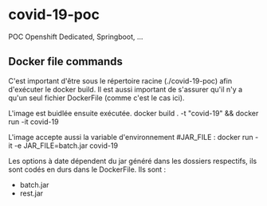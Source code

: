 # covid-19-poc
POC Openshift Dedicated, Springboot, ...

## Docker file commands
C'est important d'être sous le répertoire racine (./covid-19-poc) afin d'exécuter le docker build.
Il est aussi important de s'assurer qu'il n'y a qu'un seul fichier DockerFile (comme c'est le cas ici).

L'image est buidlée ensuite exécutée.
docker build . -t "covid-19" &&  docker run -it covid-19

L'image accepte aussi la variable d'environnement #JAR_FILE :
docker run -it -e JAR_FILE=batch.jar covid-19

Les options à date dépendent du jar généré dans les dossiers respectifs, ils sont codés en durs dans le DockerFile. Ils sont :
* batch.jar
* rest.jar
